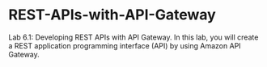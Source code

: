 # REST-APIs-with-API-Gateway
Lab 6.1: Developing REST APIs with API Gateway. In this lab, you will create a REST application programming interface (API) by using Amazon API Gateway.
